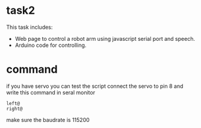 # task2
This task includes:
- Web page to control a robot arm using javascript serial port and speech.
- Arduino code for controlling.

# command

if you have servo you can test the script connect the servo to pin 8 and write this command in seral monitor
```
left@
right@
```

make sure the baudrate is 115200

